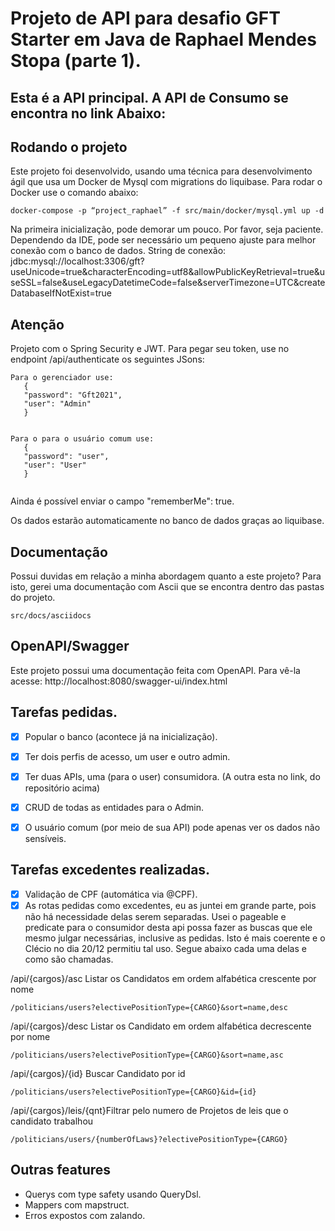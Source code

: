 # Projeto de API para desafio GFT Starter em Java de Raphael Mendes Stopa (parte 1).

## Esta é a API principal. A API de Consumo se encontra no link Abaixo:

## Rodando o projeto

Este projeto foi desenvolvido, usando uma técnica para desenvolvimento ágil que usa um Docker de Mysql com migrations do liquibase. Para rodar o Docker use o comando abaixo:

```
docker-compose -p “project_raphael” -f src/main/docker/mysql.yml up -d
```

Na primeira inicialização, pode demorar um pouco. Por favor, seja paciente. Dependendo da IDE, pode ser necessário um pequeno ajuste para melhor conexão com o banco de dados. String de conexão: jdbc:mysql://localhost:3306/gft?useUnicode=true&characterEncoding=utf8&allowPublicKeyRetrieval=true&useSSL=false&useLegacyDatetimeCode=false&serverTimezone=UTC&createDatabaseIfNotExist=true


## Atenção

Projeto com o Spring Security e JWT. Para pegar seu token, use no endpoint /api/authenticate os seguintes JSons:

```
Para o gerenciador use:
   {
   "password": "Gft2021",
   "user": "Admin"
   }
  

Para o para o usuário comum use:
   {
   "password": "user",
   "user": "User"
   }
  
```
Ainda é possível enviar o campo "rememberMe": true.

Os dados estarão automaticamente no banco de dados graças ao liquibase.


## Documentação
Possui duvidas em relação a minha abordagem quanto a este projeto? Para isto, gerei uma documentação com Ascii que se encontra dentro das pastas do projeto.
```
src/docs/asciidocs
```

## OpenAPI/Swagger
Este projeto possui uma documentação feita com OpenAPI. Para vê-la acesse: http://localhost:8080/swagger-ui/index.html

## Tarefas pedidas.
- [X] Popular o banco (acontece já na inicialização).
- [x] Ter dois perfis de acesso, um user e outro admin.
- [x] Ter duas APIs, uma (para o user) consumidora. (A outra esta no link, do repositório acima)
- [x] CRUD de todas as entidades para o Admin.
- [x] O usuário comum (por meio de sua API) pode apenas ver os dados não sensíveis.


## Tarefas excedentes realizadas.
- [X] Validação de CPF (automática via @CPF).
- [X] As rotas pedidas como excedentes, eu as juntei em grande parte, pois não há necessidade delas serem separadas. Usei o pageable e predicate para o consumidor desta api possa fazer as buscas que ele mesmo julgar necessárias, inclusive as pedidas. Isto é mais coerente e o Clécio no dia 20/12 permitiu tal uso. Segue abaixo cada uma delas e como são chamadas.

/api/{cargos}/asc Listar os Candidatos em ordem alfabética crescente por nome
```
/politicians/users?electivePositionType={CARGO}&sort=name,desc
```
/api/{cargos}/desc Listar os Candidato em ordem alfabética decrescente por nome
```
/politicians/users?electivePositionType={CARGO}&sort=name,asc
```
/api/{cargos}/{id} Buscar Candidato por id
```
/politicians/users?electivePositionType={CARGO}&id={id}
```
/api/{cargos}/leis/{qnt}Filtrar pelo numero de Projetos de leis que o candidato trabalhou
```
/politicians/users/{numberOfLaws}?electivePositionType={CARGO}
```

## Outras features
* Querys com type safety usando QueryDsl.
* Mappers com mapstruct.
* Erros expostos com zalando.